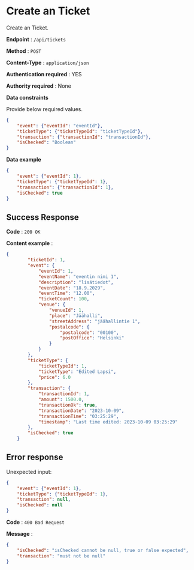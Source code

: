 # Create an Ticket

Create an Ticket.

**Endpoint** : `/api/tickets`

**Method** : `POST`

**Content-Type** : `application/json`

**Authentication required** : YES

**Authority required** : None

**Data constraints**

Provide below required values.

```json
{
    "event": {"eventId": "eventId"},
    "ticketType": {"ticketTypeId": "ticketTypeId"},
    "transaction": {"transactionId": "transactionId"},
    "isChecked": "Boolean"
}
```

**Data example**

```json
{
    "event": {"eventId": 1},
    "ticketType": {"ticketTypeId": 1},
    "transaction": {"transactionId": 1},
    "isChecked": true
}
```

## Success Response

**Code** : `200 OK`  

**Content example** :
```json
{
        "ticketId": 1,
        "event": {
            "eventId": 1,
            "eventName": "eventin nimi 1",
            "description": "lisätiedot",
            "eventDate": "18.9.2029",
            "eventTime": "12.00",
            "ticketCount": 100,
            "venue": {
                "venueId": 1,
                "place": "Jäähalli",
                "streetAddress": "jäähallintie 1",
                "postalcode": {
                    "postalcode": "00100",
                    "postOffice": "Helsinki"
                }
            }
        },
        "ticketType": {
            "ticketTypeId": 1,
            "ticketType": "Edited Lapsi",
            "price": 6.0
        },
        "transaction": {
            "transactionId": 1,
            "amount": 1500.0,
            "transactionOk": true,
            "transactionDate": "2023-10-09",
            "transactionTime": "03:25:29",
            "timestamp": "Last time edited: 2023-10-09 03:25:29"
        },
        "isChecked": true
    }
```

## Error response  

Unexpected input:  
```json
{
    "event": {"eventId": 1},
    "ticketType": {"ticketTypeId": 1},
    "transaction": null,
    "isChecked": null
}
```

**Code** : `400 Bad Request`  

**Message** :  

```json
{
    "isChecked": "isChecked cannot be null, true or false expected",
    "transaction": "must not be null"
}
```
